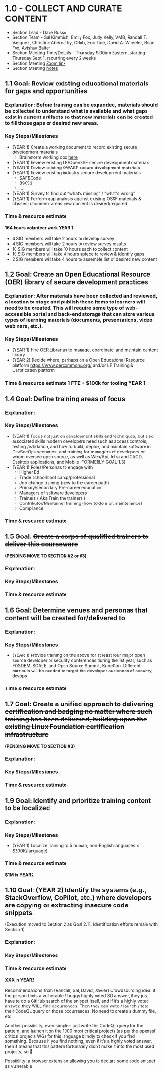 # 1.0 - COLLECT AND CURATE CONTENT
- Section Lead - Dave Russo
- Section Team - Sal Kimmich, Emily Fox, Judy Kelly, VMB, Randall T. Vasquez, Christine Abernathy, CRob, Eric Tice, David A. Wheeler, Brian Fox, Avishay Balter
- Section Meeting Time/Details - Thursday 9:00am Eastern, starting Thursday Sept 1, recurring every 2 weeks 
- Section Meeting [Zoom link](https://zoom.us/j/93408997717?pwd=MlBTTERFV0FxUmlEWXhlVkJCNkFVdz09)
- Section Meeting [Notes](https://docs.google.com/document/d/1bNAUPTTwFbffulI0h5Oiakq7CfP1tuIlmDcjNMG0XR4/edit#)



## 1.1 Goal: Review existing educational materials for gaps and opportunities
### Explanation: Before training can be expanded, materials should be collected to understand what is available and what gaps exist in current artifacts so that new materials can be created to fill those gaps or desired new areas.   
### Key Steps/Milestones 
- (YEAR 1) Create a working document to record existing secure development materials
  - Brainstorm working doc [here](https://docs.google.com/document/d/1BHJ1EMtP_3mVqW6e97qRcwwWkP6b3o8R47KJ0gxJuHo/edit#heading=h.jwsf7ry1xgui)
- (YEAR 1) Review existing LF/OpenSSF secure development materials
- (YEAR 1) Review existing OWASP secure development materials
- (YEAR 1) Review existing industry secure development materials
  - SAFECode
  - (ISC)2
  - …
- (YEAR 1) Survey to find out “what’s missing” / “what's wrong”
- (YEAR 1) Perform gap analysis against existing OSSF materials & classes; document areas new content is desired/required
### Time & resource estimate
#### 164 hours volunteer work YEAR 1
- 4 SIG members will take 2 hours to develop survey
- 4 SIG members will take 2 hours to review survey results
- 10 SIG members will take 10 hours each to collect content
- 10 SIG members will take 4 hours apiece to review & identify gaps
- 2 SIG members will take 4 hours to assemble list of desired new content 


## 1.2 Goal: Create an Open Educational Resource (OER) library of secure development practices
### Explanation: After materials have been collected and reviewed, a location to stage and publish these items to learners will need to be created.  This will require some type of web-accessible portal and back-end storage that can store various types of learning materials (documents, presentations, video webinars, etc.).
### Key Steps/Milestones 
- (YEAR 1) Hire OER Librarian to manage, coordinate, and maintain content library
- (YEAR 2) Decide where, perhaps on a Open Educational Resource platform https://www.oercommons.org/ and/or LF Training & Certification platform
### Time & resource estimate 1 FTE + $100k for tooling YEAR 1
 
 
## 1.4 Goal: Define training areas of focus
### Explanation:  
### Key Steps/Milestones 
- (YEAR 1) Focus not just on development skills and techniques, but also associated skills modern developers need such as access controls, testing /validation, and how to build, deploy, and maintain software in DevSecOps scenarios, and training for managers of developers or whom oversee open source, as well as Web/Api, Infra and CI/CD, Desktop applications, and Mobile (FORMERLY GOAL 1.3)
- (YEAR 1) Roles/Personas to engage with
  - Higher Ed
  - Trade school/boot camp/professional
  - Job change training (new to the career path)
  - Primary/secondary Pre-career education
  - Managers of software developers
  - Trainers ( Aka Train the trainers )
  - Contributor/Maintainer training (how to do a pr, maintenance)
  - Compliance
### Time & resource estimate 


## 1.5 Goal: ~~Create a corps of qualified trainers to deliver this courseware~~
**(PENDING MOVE TO SECTION #2 or #3)**
### Explanation:  
### Key Steps/Milestones 
### Time & resource estimate 


## 1.6 Goal: Determine venues and personas that content will be created for/delivered to 
### Explanation:  
### Key Steps/Milestones 
- (YEAR 1) Provide training on the above for at least four major open source developer or security conferences during the 1st year, such as FOSDEM, SCALE, and Open Source Summit, KubeCon. Different curricula will be needed to target the developer audiences of security, devops
### Time & resource estimate 


## 1.7 Goal: ~~Create a unified approach to delivering certification and badging no matter where such training has been delivered, building upon the existing Linux Foundation certification infrastructure~~
**(PENDING MOVE TO SECTION #3)**
### Explanation:  
### Key Steps/Milestones 
### Time & resource estimate 


## 1.9 Goal:  Identify and prioritize training content to be localized
### Explanation:  
### Key Steps/Milestones 
- (YEAR 1) Localize training to 5 human, non-English languages x $200K/language)
### Time & resource estimate 
#### $1M in YEAR2


## 1.10 Goal: (YEAR 2) Identify the systems (e.g., StackOverflow, CoPilot, etc.) where developers are copying or extracting insecure code snippets.
(Execution moved to Section 2 as Goal 2.11; identification efforts remain with Section 1)
### Explanation:  
### Key Steps/Milestones 
### Time & resource estimate 
#### XXX in YEAR2

Recommendations from (Randall, Sal, David, Xavier) 
Crowdsourcing idea: if the person finds a vulnerable / buggy highly voted SO answer, they just have to do a GitHub search of the snippet itself, and if it’s a highly voted answer,  they WILL find occurrences. Then they can write / launch / test their CodeQL query on those occurrences. No need to create a dummy file, etc.

Another possibility, even simpler: just write the CodeQL query for the pattern, and launch it on the 1000 most critical projects (as per the openssf critical projects WG) for this language blindly to check if you find something. Because if you find nothing, even if it’s a highly voted answer, then it means that this pattern fortunately didn’t make it into the most used projects, so :shrug:

Possibility: a browser extension allowing you to declare some code snippet as vulnerable
